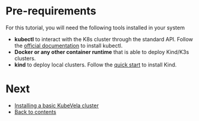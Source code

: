 # Pre-requirements

For this tutorial, you will need the following tools installed in your system

* **kubectl** to interact with the K8s cluster through the standard API. Follow the [official documentation](https://kubernetes.io/docs/tasks/tools/) to install kubectl.
* **Docker or any other container runtime** that is able to deploy Kind/K3s clusters.
* **kind** to deploy local clusters. Follow the [quick start](https://kind.sigs.k8s.io/docs/user/quick-start/) to install Kind.

# Next

* [Installing a basic KubeVela cluster](./01.install_kubevela.md)
* [Back to contents](../README.md)